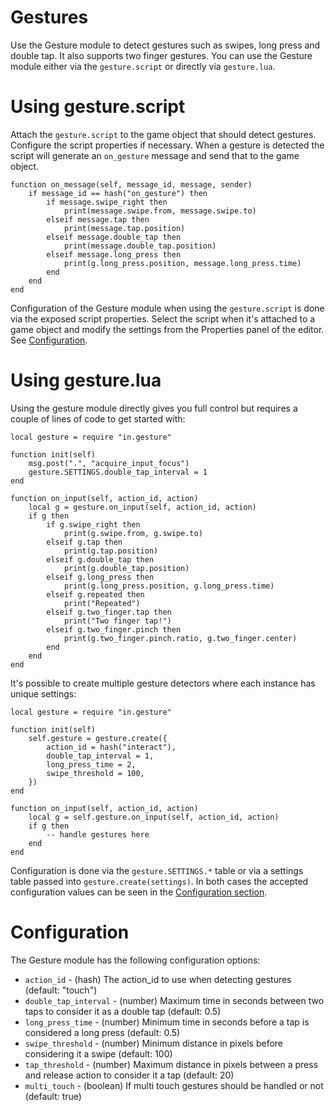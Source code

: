 # Gestures
Use the Gesture module to detect gestures such as swipes, long press and double tap. It also supports two finger gestures. You can use the Gesture module either via the ```gesture.script``` or directly via ```gesture.lua```.

# Using gesture.script
Attach the ```gesture.script``` to the game object that should detect gestures. Configure the script properties if necessary. When a gesture is detected the script will generate an ```on_gesture``` message and send that to the game object.

	function on_message(self, message_id, message, sender)
		if message_id == hash("on_gesture") then
			if message.swipe_right then
				print(message.swipe.from, message.swipe.to)
			elseif message.tap then
				print(message.tap.position)
			elseif message.double_tap then
				print(message.double_tap.position)
			elseif message.long_press then
				print(g.long_press.position, message.long_press.time)
			end
		end
	end

Configuration of the Gesture module when using the ```gesture.script``` is done via the exposed script properties. Select the script when it's attached to a game object and modify the settings from the Properties panel of the editor. See [Configuration](#configuration).

# Using gesture.lua
Using the gesture module directly gives you full control but requires a couple of lines of code to get started with:

	local gesture = require "in.gesture"

	function init(self)
		msg.post(".", "acquire_input_focus")
		gesture.SETTINGS.double_tap_interval = 1
	end

	function on_input(self, action_id, action)
		local g = gesture.on_input(self, action_id, action)
		if g then
			if g.swipe_right then
				print(g.swipe.from, g.swipe.to)
			elseif g.tap then
				print(g.tap.position)
			elseif g.double_tap then
				print(g.double_tap.position)
			elseif g.long_press then
				print(g.long_press.position, g.long_press.time)
			elseif g.repeated then
				print("Repeated")
			elseif g.two_finger.tap then
				print("Two finger tap!")
			elseif g.two_finger.pinch then
				print(g.two_finger.pinch.ratio, g.two_finger.center)
			end
		end
	end

It's possible to create multiple gesture detectors where each instance has unique settings:

	local gesture = require "in.gesture"

	function init(self)
		self.gesture = gesture.create({
			action_id = hash("interact"),
			double_tap_interval = 1,
			long_press_time = 2,
			swipe_threshold = 100,
		})
	end

	function on_input(self, action_id, action)
		local g = self.gesture.on_input(self, action_id, action)
		if g then
			-- handle gestures here
		end
	end

Configuration is done via the ```gesture.SETTINGS.*``` table or via a settings table passed into ```gesture.create(settings)```. In both cases the accepted configuration values can be seen in the [Configuration section](#configuration).

# Configuration
The Gesture module has the following configuration options:

* ```action_id``` - (hash) The action_id to use when detecting gestures (default: "touch")
* ```double_tap_interval``` - (number) Maximum time in seconds between two taps to consider it as a double tap (default: 0.5)
* ```long_press_time``` - (number) Minimum time in seconds before a tap is considered a long press (default: 0.5)
* ```swipe_threshold``` - (number) Minimum distance in pixels before considering it a swipe (default: 100)
* ```tap_threshold``` - (number) Maximum distance in pixels between a press and release action to consider it a tap (default: 20)
* ```multi_touch``` - (boolean) If multi touch gestures should be handled or not (default: true)
